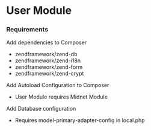 # User Module

### Requirements

Add dependencies to Composer
- zendframework/zend-db
- zendframework/zend-i18n
- zendframework/zend-form
- zendframework/zend-crypt

Add Autoload Configuration to Composer
- User Module requires Midnet Module

Add Database configuration
- Requires model-primary-adapter-config in local.php


